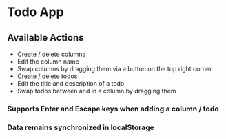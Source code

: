 # Todo App

## Available Actions

* Create / delete columns
* Edit the column name
* Swap columns by dragging them via a button on the top right corner
* Create / delete todos
* Edit the title and description of a todo
* Swap todos between and in a column by dragging them

### Supports Enter and Escape keys when adding a column / todo

### Data remains synchronized in localStorage
